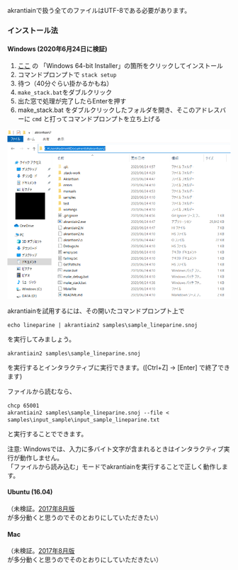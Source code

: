 akrantiainで扱う全てのファイルはUTF-8である必要があります。

### インストール法

#### Windows (2020年6月24日に検証)
1. [ここ](https://docs.haskellstack.org/en/stable/README/) の 「Windows 64-bit Installer」の箇所をクリックしてインストール
2. コマンドプロンプトで `stack setup`
3. 待つ（40分ぐらい掛かるかもね）
4. `make_stack.bat`をダブルクリック
5. 出た窓で処理が完了したらEnterを押す
6. make_stack.bat をダブルクリックしたフォルダを開き、そこのアドレスバーに `cmd` と打ってコマンドプロンプトを立ち上げる

![アドレスバー](windows_address_bar.png)

akrantiainを試用するには、その開いたコマンドプロンプト上で
```
echo lineparine | akrantiain2 samples\sample_lineparine.snoj
```
を実行してみましょう。

```
akrantiain2 samples\sample_lineparine.snoj
```
を実行するとインタラクティブに実行できます。([Ctrl+Z] -> [Enter] で終了できます)

ファイルから読むなら、
```
chcp 65001
akrantiain2 samples\sample_lineparine.snoj --file < samples\input_sample\input_sample_lineparine.txt
```
と実行することでできます。

注意: Windowsでは、入力に多バイト文字が含まれるときはインタラクティブ実行が動作しません。  
「ファイルから読み込む」モードでakrantiainを実行することで正しく動作します。

#### Ubuntu (16.04)
（未検証。[2017年8月版](installation_ja_obsolete.md) が多分動くと思うのでそのとおりにしていただきたい）

#### Mac
（未検証。[2017年8月版](installation_ja_obsolete.md) が多分動くと思うのでそのとおりにしていただきたい）
